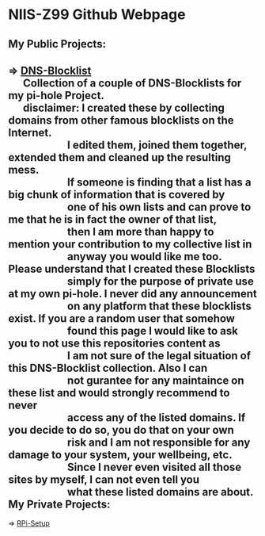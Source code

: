 # NIlS-Z99 Github Webpage
My Public Projects: </br>
-------------------
=> [DNS-Blocklist](DNS-Blocklist)</br>
&nbsp; &nbsp; &nbsp; Collection of a couple of DNS-Blocklists for my pi-hole Project. </br>
&nbsp; &nbsp; &nbsp; disclaimer: I created these by collecting domains from other famous blocklists on the Internet. </br>
&nbsp; &nbsp; &nbsp; &nbsp; &nbsp; &nbsp; &nbsp; &nbsp; &nbsp; &nbsp; &nbsp; &nbsp; I edited them, joined them together, extended them and cleaned up the resulting mess. </br>
&nbsp; &nbsp; &nbsp; &nbsp; &nbsp; &nbsp; &nbsp; &nbsp; &nbsp; &nbsp; &nbsp; &nbsp; If someone is finding that a list has a big chunk of information that is covered by </br> 
&nbsp; &nbsp; &nbsp; &nbsp; &nbsp; &nbsp; &nbsp; &nbsp; &nbsp; &nbsp; &nbsp; &nbsp; one of his own lists and can prove to me that he is in fact the owner of that list, </br> 
&nbsp; &nbsp; &nbsp; &nbsp; &nbsp; &nbsp; &nbsp; &nbsp; &nbsp; &nbsp; &nbsp; &nbsp; then I am more than happy to mention your contribution to my collective list in </br>
&nbsp; &nbsp; &nbsp; &nbsp; &nbsp; &nbsp; &nbsp; &nbsp; &nbsp; &nbsp; &nbsp; &nbsp; anyway you would like me too. Please understand that I created these Blocklists </br>
&nbsp; &nbsp; &nbsp; &nbsp; &nbsp; &nbsp; &nbsp; &nbsp; &nbsp; &nbsp; &nbsp; &nbsp; simply for the purpose of private use at my own pi-hole. I never did any announcement </br> 
&nbsp; &nbsp; &nbsp; &nbsp; &nbsp; &nbsp; &nbsp; &nbsp; &nbsp; &nbsp; &nbsp; &nbsp; on any platform that these blocklists exist. If you are a random user that somehow </br>
&nbsp; &nbsp; &nbsp; &nbsp; &nbsp; &nbsp; &nbsp; &nbsp; &nbsp; &nbsp; &nbsp; &nbsp; found this page I would like to ask you to not use this repositories content as </br>
&nbsp; &nbsp; &nbsp; &nbsp; &nbsp; &nbsp; &nbsp; &nbsp; &nbsp; &nbsp; &nbsp; &nbsp; I am not sure of the legal situation of this DNS-Blocklist collection. Also I can </br>
&nbsp; &nbsp; &nbsp; &nbsp; &nbsp; &nbsp; &nbsp; &nbsp; &nbsp; &nbsp; &nbsp; &nbsp; not gurantee for any maintaince on these list and would strongly recommend to never </br>
&nbsp; &nbsp; &nbsp; &nbsp; &nbsp; &nbsp; &nbsp; &nbsp; &nbsp; &nbsp; &nbsp; &nbsp; access any of the listed domains. If you decide to do so, you do that on your own </br>
&nbsp; &nbsp; &nbsp; &nbsp; &nbsp; &nbsp; &nbsp; &nbsp; &nbsp; &nbsp; &nbsp; &nbsp; risk and I am not responsible for any damage to your system, your wellbeing, etc. </br>
&nbsp; &nbsp; &nbsp; &nbsp; &nbsp; &nbsp; &nbsp; &nbsp; &nbsp; &nbsp; &nbsp; &nbsp; Since I never even visited all those sites by myself, I can not even tell you </br>
&nbsp; &nbsp; &nbsp; &nbsp; &nbsp; &nbsp; &nbsp; &nbsp; &nbsp; &nbsp; &nbsp; &nbsp; what these listed domains are about. </br>
My Private Projects: </br>
-------------------
=> [RPi-Setup](https://github.com/NIlS-Z99/RPi-Setup)
